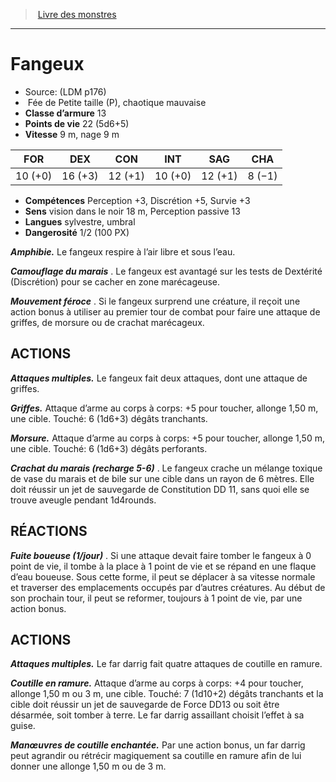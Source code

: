 ﻿> [Livre des monstres](tome_of_beasts.md)

---

# Fangeux

- Source: (LDM p176)
-  Fée de Petite taille (P), chaotique mauvaise
- **Classe d’armure** 13
- **Points de vie** 22 (5d6+5)
- **Vitesse** 9 m, nage 9 m

|FOR|DEX|CON|INT|SAG|CHA|
|---|---|---|---|---|---|
|10 (+0)|16 (+3)|12 (+1)|10 (+0)|12 (+1)|8 (−1)|

- **Compétences** Perception +3, Discrétion +5, Survie +3
- **Sens** vision dans le noir 18 m, Perception passive 13
- **Langues** sylvestre, umbral
- **Dangerosité** 1/2 (100 PX)

**_Amphibie._** Le fangeux respire à l’air libre et sous l’eau.

**_Camouflage du marais_** . Le fangeux est avantagé sur les tests de Dextérité (Discrétion) pour se cacher en zone marécageuse.

**_Mouvement féroce_** . Si le fangeux surprend une créature, il reçoit une action bonus à utiliser au premier tour de combat pour faire une attaque de griffes, de morsure ou de crachat marécageux.

## ACTIONS

**_Attaques multiples._** Le fangeux fait deux attaques, dont une attaque de griffes.

**_Griffes._** Attaque d’arme au corps à corps: +5 pour toucher, allonge 1,50 m, une cible. Touché: 6 (1d6+3) dégâts tranchants.

**_Morsure._** Attaque d’arme au corps à corps: +5 pour toucher, allonge 1,50 m, une cible. Touché: 6 (1d6+3) dégâts perforants.

**_Crachat du marais (recharge 5-6)_** . Le fangeux crache un mélange toxique de vase du marais et de bile sur une cible dans un rayon de 6 mètres. Elle doit réussir un jet de sauvegarde de Constitution DD 11, sans quoi elle se trouve aveugle pendant 1d4rounds.

## RÉACTIONS

**_Fuite boueuse (1/jour)_** . Si une attaque devait faire tomber le fangeux à 0 point de vie, il tombe à la place à 1 point de vie et se répand en une flaque d’eau boueuse. Sous cette forme, il peut se déplacer à sa vitesse normale et traverser des emplacements occupés par d’autres créatures. Au début de son prochain tour, il peut se reformer, toujours à 1 point de vie, par une action bonus.

## ACTIONS

**_Attaques multiples._** Le far darrig fait quatre attaques de coutille en ramure.

**_Coutille en ramure._** Attaque d’arme au corps à corps: +4 pour toucher, allonge 1,50 m ou 3 m, une cible. Touché: 7 (1d10+2) dégâts tranchants et la cible doit réussir un jet de sauvegarde de Force DD13 ou soit être désarmée, soit tomber à terre. Le far darrig assaillant choisit l’effet à sa guise.

**_Manœuvres de coutille enchantée._** Par une action bonus, un far darrig peut agrandir ou rétrécir magiquement sa coutille en ramure afin de lui donner une allonge 1,50 m ou de 3 m.

